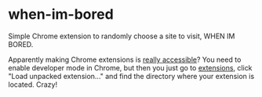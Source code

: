 # when-im-bored
Simple Chrome extension to randomly choose a site to visit, WHEN IM BORED.

Apparently making Chrome extensions is [really accessible](https://developer.chrome.com/extensions/getstarted "Getting started")? You need to enable developer mode in Chrome, but then you just go to [extensions](chrome://extensions/ "Extensions"), click "Load unpacked extension..." and find the directory where your extension is located. Crazy!
